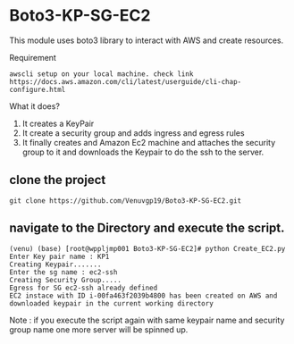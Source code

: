 # Boto3-KP-SG-EC2
This module uses boto3 library to interact with AWS and create resources.

Requirement

    awscli setup on your local machine. check link https://docs.aws.amazon.com/cli/latest/userguide/cli-chap-configure.html

What it does?
 1) It creates a KeyPair
 2) It create a security group and adds ingress and egress rules
 3) It finally creates and Amazon Ec2 machine and attaches the security group to it and downloads the Keypair to do the ssh to the server.

## clone the project
    git clone https://github.com/Venuvgp19/Boto3-KP-SG-EC2.git
    
## navigate to the Directory and execute the script.
    (venu) (base) [root@wppljmp001 Boto3-KP-SG-EC2]# python Create_EC2.py
    Enter Key pair name : KP1
    Creating Keypair.......
    Enter the sg name : ec2-ssh
    Creating Security Group.....
    Egress for SG ec2-ssh already defined
    EC2 instace with ID i-00fa463f2039b4800 has been created on AWS and downloaded keypair in the current working directory
    
    
Note : if you execute the script again with same keypair name and security group name one more server will be spinned up.
